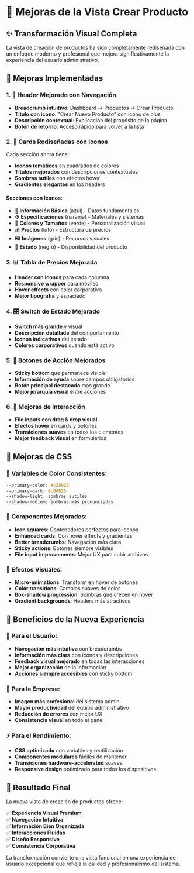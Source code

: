 # 🎨 Mejoras de la Vista Crear Producto

## ✨ **Transformación Visual Completa**

La vista de creación de productos ha sido completamente rediseñada con un enfoque moderno y profesional que mejora significativamente la experiencia del usuario administrativo.

## 🎯 **Mejoras Implementadas**

### **1. 📍 Header Mejorado con Navegación**
- **Breadcrumb intuitivo**: Dashboard → Productos → Crear Producto
- **Título con icono**: "Crear Nuevo Producto" con icono de plus
- **Descripción contextual**: Explicación del propósito de la página
- **Botón de retorno**: Acceso rápido para volver a la lista

### **2. 🎴 Cards Rediseñadas con Iconos**
Cada sección ahora tiene:
- **Iconos temáticos** en cuadrados de colores
- **Títulos mejorados** con descripciones contextuales
- **Sombras sutiles** con efectos hover
- **Gradientes elegantes** en los headers

#### **Secciones con Iconos:**
- 📝 **Información Básica** (azul) - Datos fundamentales
- ⚙️ **Especificaciones** (naranja) - Materiales y sistemas
- 🎨 **Colores y Tamaños** (verde) - Personalización visual
- 💰 **Precios** (info) - Estructura de precios
- 🖼️ **Imágenes** (gris) - Recursos visuales
- 🔄 **Estado** (negro) - Disponibilidad del producto

### **3. 📊 Tabla de Precios Mejorada**
- **Header con iconos** para cada columna
- **Responsive wrapper** para móviles
- **Hover effects** con color corporativo
- **Mejor tipografía** y espaciado

### **4. 🎛️ Switch de Estado Mejorado**
- **Switch más grande** y visual
- **Descripción detallada** del comportamiento
- **Iconos indicativos** del estado
- **Colores corporativos** cuando está activo

### **5. 📌 Botones de Acción Mejorados**
- **Sticky bottom** que permanece visible
- **Información de ayuda** sobre campos obligatorios
- **Botón principal destacado** más grande
- **Mejor jerarquía visual** entre acciones

### **6. 🎨 Mejoras de Interacción**
- **File inputs con drag & drop visual**
- **Efectos hover** en cards y botones
- **Transiciones suaves** en todos los elementos
- **Mejor feedback visual** en formularios

## 💅 **Mejoras de CSS**

### **🔸 Variables de Color Consistentes:**
```css
--primary-color: #c28928
--primary-dark: #c08025
--shadow-light: sombras sutiles
--shadow-medium: sombras más pronunciadas
```

### **🔸 Componentes Mejorados:**
- **Icon squares**: Contenedores perfectos para iconos
- **Enhanced cards**: Con hover effects y gradientes
- **Better breadcrumbs**: Navegación más clara
- **Sticky actions**: Botones siempre visibles
- **File input improvements**: Mejor UX para subir archivos

### **🔸 Efectos Visuales:**
- **Micro-animations**: Transform en hover de botones
- **Color transitions**: Cambios suaves de color
- **Box-shadow progression**: Sombras que crecen en hover
- **Gradient backgrounds**: Headers más atractivos

## 🌟 **Beneficios de la Nueva Experiencia**

### **👤 Para el Usuario:**
- **Navegación más intuitiva** con breadcrumbs
- **Información más clara** con iconos y descripciones
- **Feedback visual mejorado** en todas las interacciones
- **Mejor organización** de la información
- **Acciones siempre accesibles** con sticky bottom

### **💼 Para la Empresa:**
- **Imagen más profesional** del sistema admin
- **Mayor productividad** del equipo administrativo
- **Reducción de errores** con mejor UX
- **Consistencia visual** en todo el panel

### **⚡ Para el Rendimiento:**
- **CSS optimizado** con variables y reutilización
- **Componentes modulares** fáciles de mantener
- **Transiciones hardware-accelerated** suaves
- **Responsive design** optimizado para todos los dispositivos

## 🎯 **Resultado Final**

La nueva vista de creación de productos ofrece:

✅ **Experiencia Visual Premium**  
✅ **Navegación Intuitiva**  
✅ **Información Bien Organizada**  
✅ **Interacciones Fluidas**  
✅ **Diseño Responsive**  
✅ **Consistencia Corporativa**  

La transformación convierte una vista funcional en una experiencia de usuario excepcional que refleja la calidad y profesionalismo del sistema.